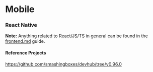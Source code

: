 # Mobile

### React Native

**Note:** Anything related to React/JS/TS in general can be found in the [frontend.md](./frontend.md) guide.

#### Reference Projects
https://github.com/smashingboxes/devhub/tree/v0.96.0
